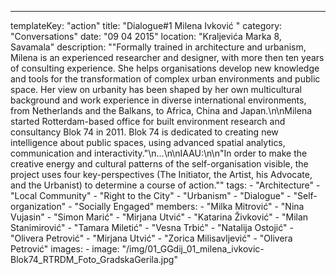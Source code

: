 ---
  templateKey: "action"
  title: "Dialogue#1 Milena Ivković "
  category: "Conversations"
  date: "09 04 2015"
  location: "Kraljevića Marka 8, Savamala"
  description: "\"Formally trained in architecture and urbanism, Milena is an experienced researcher and designer, with more then ten years of consulting experience. She helps organisations develop new knowledge and tools for the transformation of complex urban environments and public space. Her view on urbanity has been shaped by her own multicultural background and work experience in diverse international environments, from Netherlands and the Balkans, to Africa, China and Japan.\n\nMilena started Rotterdam-based office for built environment research and consultancy Blok 74 in 2011. Blok 74 is dedicated to creating new intelligence about public spaces, using advanced spatial analytics, communication and interactivity.\"\n...\n\nIAAU:\n\n\"In order to make the creative energy and cultural patterns of the self-organisation visible, the project uses four key-perspectives (The Initiator, the Artist, his Advocate, and the Urbanist) to determine a course of action.\""
  tags: 
    - "Architecture"
    - "Local Community"
    - "Right to the City"
    - "Urbanism"
    - "Dialogue"
    - "Self-organization"
    - "Socially Engaged"
  members: 
    - "Milka Mitrović"
    - "Nina Vujasin"
    - "Simon Marić"
    - "Mirjana Utvić"
    - "Katarina Živković"
    - "Milan Stanimirović"
    - "Tamara Miletić"
    - "Vesna Trbić"
    - "Natalija Ostojić"
    - "Olivera Petrović"
    - "Mirjana Utvić"
    - "Zorica Milisavljević"
    - "Olivera Petrović"
  images: 
    - 
      image: "/img/01_GGdij_01_milena_ivkovic-Blok74_RTRDM_Foto_GradskaGerila.jpg"
